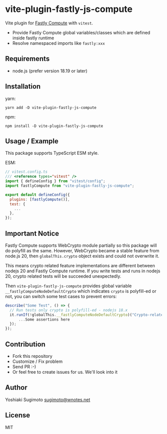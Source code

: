 # vite-plugin-fastly-js-compute

Vite plugin for [Fastly Compute](https://developer.fastly.com/learning/compute/javascript/) with `vitest`.

- Provide Fastly Compute global variables/classes which are defined inside fastly runtime
- Resolve namespaced imports like `fastly:xxx`

## Requirements

- node.js (prefer version 18.19 or later)

## Installation

yarn:

```shell
yarn add -D vite-plugin-fastly-js-compute
```

npm:

```shell
npm install -D vite-plugin-fastly-js-compute
```

## Usage / Example

This package supports TypeScript ESM style.

ESM:

```js
// vitest.config.ts
/// <reference types="vitest" />
import { defineConfig } from "vitest/config";
import fastlyCompute from "vite-plugin-fastly-js-compute";

export default defineConfig({
  plugins: [fastlyCompute()],
  test: {
    ...
  },
});
```

## Important Notice

Fastly Compute supports WebCrypto module partially so this package will do polyfill as the same.
However, WebCrypto became a stable feature from node.js 20, then `globalThis.crypto` object exists and could not overwrite it.

This means crypto related feature implementations are different between nodejs 20 and Fastly Compute runtime.
If you write tests and runs in nodejs 20, crypto related tests will be succeeded unexpectedly.

Then `vite-plugin-fastly-js-compute` provides global variable `__fastlyComputeNodeDefaultCrypto` which indicates `crypto` is polyfill-ed or not, you can switch some test cases to prevent errors:

```js
describe("Some Test", () => {
  // Run tests only crypto is polyfill-ed - nodejs 18.x
  it.runIf(!globalThis.__fastlyComputeNodeDefaultCrypto)("Crypto-related test", () => {
      ...Some assertions here
  });
});
```

## Contribution

- Fork this repository
- Customize / Fix problem
- Send PR :-)
- Or feel free to create issues for us. We'll look into it

## Author

Yoshiaki Sugimoto <sugimoto@wnotes.net>

## License

MIT
